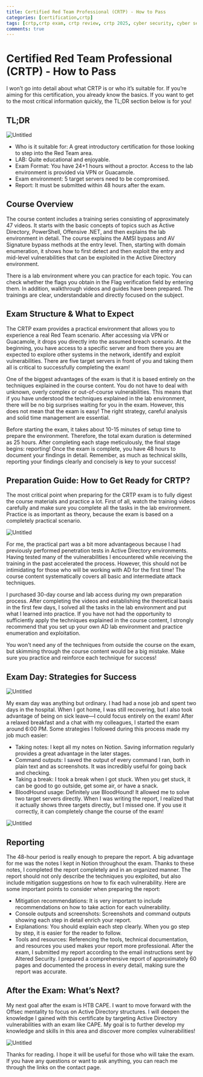 ```yaml
---
title: Certified Red Team Professional (CRTP) - How to Pass
categories: [certification,crtp]
tags: [crtp,crtp exam, crtp review, crtp 2025, cyber security, cyber secyrity certification]
comments: true
---
```

# Certified Red Team Professional (CRTP) - How to Pass
I won’t go into detail about what CRTP is or who it’s suitable for. If you’re aiming for this certification, you already know the basics. If you want to get to the most critical information quickly, the TL;DR section below is for you!

## TL;DR
![Untitled](/assets/img/pitcures/crtp/tldr.gif)

* Who is it suitable for: A great introductory certification for those looking to step into the Red Team area.
* LAB: Quite educational and enjoyable.
* Exam Format: You have 24+1 hours without a proctor. Access to the lab environment is provided via VPN or Guacamole.
* Exam environment: 5 target servers need to be compromised.
* Report: It must be submitted within 48 hours after the exam.

## Course Overview
The course content includes a training series consisting of approximately 47 videos. It starts with the basic concepts of topics such as Active Directory, PowerShell, Offensive .NET, and then explains the lab environment in detail. The course explains the AMSI bypass and AV Signature bypass methods at the entry level. Then, starting with domain enumeration, it shows how to first detect and then exploit the entry and mid-level vulnerabilities that can be exploited in the Active Directory environment.

There is a lab environment where you can practice for each topic. You can check whether the flags you obtain in the Flag verification field by entering them. In addition, walkthrough videos and guides have been prepared. The trainings are clear, understandable and directly focused on the subject.

## Exam Structure & What to Expect
The CRTP exam provides a practical environment that allows you to experience a real Red Team scenario. After accessing via VPN or Guacamole, it drops you directly into the assumed breach scenario. At the beginning, you have access to a specific server and from there you are expected to explore other systems in the network, identify and exploit vulnerabilities. There are five target servers in front of you and taking them all is critical to successfully completing the exam!

One of the biggest advantages of the exam is that it is based entirely on the techniques explained in the course content. You do not have to deal with unknown, overly complex or out-of-course vulnerabilities. This means that if you have understood the techniques explained in the lab environment, there will be no big surprises waiting for you in the exam. However, this does not mean that the exam is easy! The right strategy, careful analysis and solid time management are essential.

Before starting the exam, it takes about 10-15 minutes of setup time to prepare the environment. Therefore, the total exam duration is determined as 25 hours. After completing each stage meticulously, the final stage begins: reporting! Once the exam is complete, you have 48 hours to document your findings in detail. Remember, as much as technical skills, reporting your findings clearly and concisely is key to your success!

## Preparation Guide: How to Get Ready for CRTP?
The most critical point when preparing for the CRTP exam is to fully digest the course materials and practice a lot. First of all, watch the training videos carefully and make sure you complete all the tasks in the lab environment. Practice is as important as theory, because the exam is based on a completely practical scenario.

![Untitled](/assets/img/pitcures/crtp/practice.gif)

For me, the practical part was a bit more advantageous because I had previously performed penetration tests in Active Directory environments. Having tested many of the vulnerabilities I encountered while receiving the training in the past accelerated the process. However, this should not be intimidating for those who will be working with AD for the first time! The course content systematically covers all basic and intermediate attack techniques.

I purchased 30-day course and lab access during my own preparation process. After completing the videos and establishing the theoretical basis in the first few days, I solved all the tasks in the lab environment and put what I learned into practice. If you have not had the opportunity to sufficiently apply the techniques explained in the course content, I strongly recommend that you set up your own AD lab environment and practice enumeration and exploitation.

You won't need any of the techniques from outside the course on the exam, but skimming through the course content would be a big mistake. Make sure you practice and reinforce each technique for success!

## Exam Day: Strategies for Success

![Untitled](/assets/img/pitcures/crtp/go-exam.gif)

My exam day was anything but ordinary. I had had a nose job and spent two days in the hospital. When I got home, I was still recovering, but I also took advantage of being on sick leave—I could focus entirely on the exam! After a relaxed breakfast and a chat with my colleagues, I started the exam around 6:00 PM. Some strategies I followed during this process made my job much easier:
* Taking notes: I kept all my notes on Notion. Saving information regularly provides a great advantage in the later stages.
* Command outputs: I saved the output of every command I ran, both in plain text and as screenshots. It was incredibly useful for going back and checking.
* Taking a break: I took a break when I got stuck. When you get stuck, it can be good to go outside, get some air, or have a snack.
* BloodHound usage: Definitely use BloodHound! It allowed me to solve two target servers directly. When I was writing the report, I realized that it actually shows three targets directly, but I missed one. If you use it correctly, it can completely change the course of the exam!

![Untitled](/assets/img/pitcures/crtp/initial-access.gif)

## Reporting
The 48-hour period is really enough to prepare the report. A big advantage for me was the notes I kept in Notion throughout the exam. Thanks to these notes, I completed the report completely and in an organized manner. The report should not only describe the techniques you exploited, but also include mitigation suggestions on how to fix each vulnerability.
Here are some important points to consider when preparing the report:
* Mitigation recommendations: It is very important to include recommendations on how to take action for each vulnerability.
* Console outputs and screenshots: Screenshots and command outputs showing each step in detail enrich your report.
* Explanations: You should explain each step clearly. When you go step by step, it is easier for the reader to follow.
* Tools and resources: Referencing the tools, technical documentation, and resources you used makes your report more professional.
After the exam, I submitted my report according to the email instructions sent by Altered Security. I prepared a comprehensive report of approximately 60 pages and documented the process in every detail, making sure the report was accurate.

## After the Exam: What’s Next?
My next goal after the exam is HTB CAPE. I want to move forward with the Offsec mentality to focus on Active Directory structures. I will deepen the knowledge I gained with this certificate by targeting Active Directory vulnerabilities with an exam like CAPE. My goal is to further develop my knowledge and skills in this area and discover more complex vulnerabilities!

![Untitled](/assets/img/pitcures/crtp/cat.gif)

Thanks for reading. I hope it will be useful for those who will take the exam. If you have any questions or want to ask anything, you can reach me through the links on the contact page.
